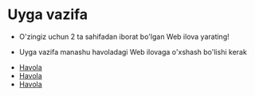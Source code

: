 # Uyga vazifa


- O'zingiz uchun 2 ta sahifadan iborat bo'lgan Web ilova yarating!

- Uyga vazifa manashu havoladagi Web ilovaga o'xshash bo'lishi kerak

* [Havola](https://www.w3schools.com/css/tryit.asp?filename=trycss_display_none)
* [Havola](https://www.w3schools.com/html/tryit.asp?filename=tryhtml_iframe_height_width_css)
* [Havola](https://www.w3schools.com/html/tryit.asp?filename=tryhtml_script_styles)
